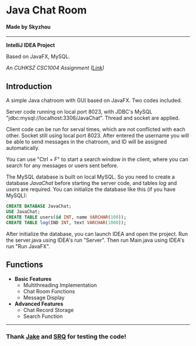 # Java Chat Room
#### Made by Skyzhou
---
**IntelliJ IDEA Project**

Based on JavaFX, MySQL.

*An CUHKSZ CSC1004 Assignment ([Link](https://guiliang.github.io/courses/cuhk-csc-1004/project-topics/java_chat_room.html))*

## Introduction

A simple Java chatroom with GUI based on JavaFX. Two codes included.

Server code running on local port 8023, with JDBC's MySQL "jdbc:mysql://localhost:3306/JavaChat". Thread and socket are applied.

Client code can be run for serval times, which are not conflicted with each other. Socket still using local port 8023. After entered the username you will be able to send messages in the chatroom, and ID will be assigned automatically.

You can use "Ctrl + F" to start a search window in the client, where you can search for any messages or users sent before.

The MySQL database is built on local MySQL. So you need to create a database *JavaChat* before starting the server code, and tables *log* and *users* are required. You can initialize the database like this (if you have MySQL):

```sql
CREATE DATABASE JavaChat;
USE JavaChat;
CREATE TABLE users(id INT, name VARCHAR(100));
CREATE TABLE log(IND INT, text VARCHAR(1000));
```

After initialize the database, you can launch IDEA and open the project. Run the server.java using IDEA's run "Server". Then run Main.java using IDEA's run "Run JavaFX".

## Functions

- **Basic Features**
  - Multithreading Implementation
  - Chat Room Functions
  - Message Display
- **Advanced Features**
  - Chat Record Storage
  - Search Function

---
  ### Thank [Jake](https://github.com/littlestarjake) and  [SRQ](https://github.com/SRQhuajiGabaxi) for testing the code!